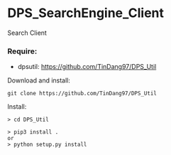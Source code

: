 # DPS_SearchEngine_Client
Search Client

### Require:
- dpsutil: https://github.com/TinDang97/DPS_Util

Download and install:

```
git clone https://github.com/TinDang97/DPS_Util
``` 

Install:
```
> cd DPS_Util

> pip3 install .
or
> python setup.py install
```